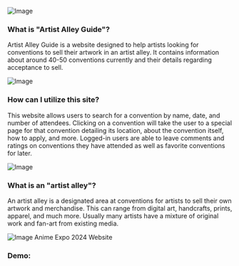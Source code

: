 ![Image](https://github.com/user-attachments/assets/676e9471-714b-4212-b1af-bb4e1824e83d)


### What is "Artist Alley Guide"?
Artist Alley Guide is a website designed to help artists looking for conventions to sell their artwork in an artist alley. It contains information about around 40-50 conventions currently and their details regarding acceptance to sell.

![Image](https://github.com/user-attachments/assets/5cdfe240-5453-4660-96ce-1f9825d121eb)

### How can I utilize this site?
This website allows users to search for a convention by name, date, and number of attendees. Clicking on a convention will take the user to a special page for that convention detailing its location, about the convention itself, how to apply, and more. Logged-in users are able to leave comments and ratings on conventions they have attended as well as favorite conventions for later.

![Image](https://github.com/user-attachments/assets/7175a1e5-97dd-4507-9996-ffe84d1066f6)

### What is an "artist alley"?
An artist alley is a designated area at conventions for artists to sell their own artwork and merchandise. This can range from digital art, handcrafts, prints, apparel, and much more. Usually many artists have a mixture of original work and fan-art from existing media.

![Image](https://github.com/user-attachments/assets/fe079a3e-9b21-4381-afaf-94e6263a9e38)
Anime Expo 2024 Website

### Demo:
